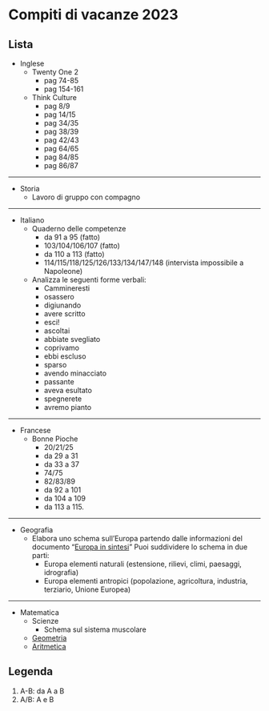 # Compiti di vacanze 2023
## Lista

* Inglese
    * Twenty One 2
        * pag 74-85
        * pag 154-161
    * Think Culture
        * pag 8/9
        * pag 14/15
        * pag 34/35
        * pag 38/39
        * pag 42/43
        * pag 64/65
        * pag 84/85
        * pag 86/87
---
* Storia
    * Lavoro di gruppo con compagno
---
* Italiano
    * Quaderno delle competenze
        * da 91 a 95 (fatto)
        * 103/104/106/107 (fatto)
        * da 110 a 113 (fatto)
        * 114/115/118/125/126/133/134/147/148 (intervista impossibile a Napoleone)
    * Analizza le seguenti forme verbali:
        * Cammineresti
        * osassero
        * digiunando
        * avere scritto
        * esci!
        * ascoltai
        * abbiate svegliato
        * coprivamo
        * ebbi escluso
        * sparso
        * avendo minacciato
        * passante
        * aveva esultato
        * spegnerete
        * avremo pianto
---
* Francese
    * Bonne Pioche
        * 20/21/25
        * da 29 a 31
        * da 33 a 37
        * 74/75
        * 82/83/89
        * da 92 a 101
        * da 104 a 109
        * da 113 a 115.
---
* Geografia
    * Elabora uno schema sull’Europa partendo dalle informazioni del documento “[Europa in sintesi](./Europa%20In%20sintesi.md)”
    Puoi suddividere lo schema in due parti:
        - Europa elementi naturali (estensione, rilievi, climi, paesaggi, idrografia)
        - Europa elementi antropici (popolazione, agricoltura, industria, terziario, Unione Europea)
---
* Matematica
    * Scienze
        * Schema sul sistema muscolare
    * [Geometria](./CompitiEstiviDiMatematica.pdf)
    * [Aritmetica](./CompitiEstiviDiMatematica.pdf)


## Legenda
1. A-B: da A a B
2. A/B: A e B